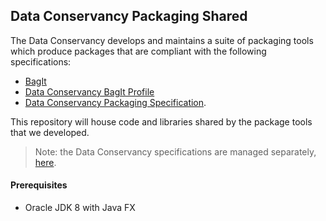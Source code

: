 <!--
Copyright 2016 Johns Hopkins University

Licensed under the Apache License, Version 2.0 (the "License");
you may not use this file except in compliance with the License.
You may obtain a copy of the License at

  http://www.apache.org/licenses/LICENSE-2.0

Unless required by applicable law or agreed to in writing,
software distributed under the License is distributed on an
"AS IS" BASIS, WITHOUT WARRANTIES OR CONDITIONS OF ANY
KIND, either express or implied.  See the License for the
specific language governing permissions and limitations
under the License.
-->
## Data Conservancy Packaging Shared ##

The Data Conservancy develops and maintains a suite of packaging tools which produce packages that are compliant with
the following specifications:

* [BagIt][bagit]
* [Data Conservancy BagIt Profile][bagit-profile]
* [Data Conservancy Packaging Specification][package-spec].

This repository will house code and libraries shared by the package tools that we developed.

> Note: the Data Conservancy specifications are managed 
> separately, [here][spec-home].

#### Prerequisites ####
 - Oracle JDK 8 with Java FX



[bagit]: http://www.ietf.org/id/draft-kunze-bagit-12.txt "BagIt 0.97"
[bagit-profile]: http://dataconservancy.github.io/dc-packaging-spec/dc-bagit-profile-1.0.html "Data Conservancy BagIt Profile"
[package-spec]: http://dataconservancy.github.io/dc-packaging-spec/dc-packaging-spec-1.0.html "Data Conservancy Packaging Specification"
[spec-home]: http://dataconservancy.github.io/dc-packaging-spec/ "Data Conservancy Packaging Specification Home"
